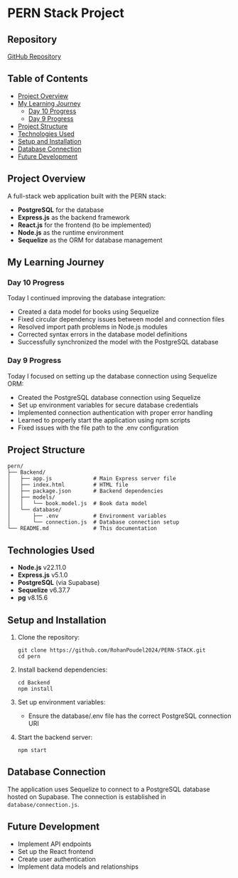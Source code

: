# PERN Stack Project

## Repository

[GitHub Repository](https://github.com/RohanPoudel2024/PERN-STACK.git)

## Table of Contents

- [Project Overview](#project-overview)
- [My Learning Journey](#my-learning-journey)
  - [Day 10 Progress](#day-10-progress)
  - [Day 9 Progress](#day-9-progress)
- [Project Structure](#project-structure)
- [Technologies Used](#technologies-used)
- [Setup and Installation](#setup-and-installation)
- [Database Connection](#database-connection)
- [Future Development](#future-development)

## Project Overview

A full-stack web application built with the PERN stack:
- **PostgreSQL** for the database
- **Express.js** as the backend framework
- **React.js** for the frontend (to be implemented)
- **Node.js** as the runtime environment
- **Sequelize** as the ORM for database management

## My Learning Journey

### Day 10 Progress

Today I continued improving the database integration:
- Created a data model for books using Sequelize
- Fixed circular dependency issues between model and connection files
- Resolved import path problems in Node.js modules
- Corrected syntax errors in the database model definitions
- Successfully synchronized the model with the PostgreSQL database

### Day 9 Progress

Today I focused on setting up the database connection using Sequelize ORM:
- Created the PostgreSQL database connection using Sequelize
- Set up environment variables for secure database credentials
- Implemented connection authentication with proper error handling
- Learned to properly start the application using npm scripts
- Fixed issues with the file path to the .env configuration

## Project Structure

```
pern/
├── Backend/
│   ├── app.js             # Main Express server file
│   ├── index.html         # HTML file
│   ├── package.json       # Backend dependencies
│   ├── models/
│   │   └── book.model.js  # Book data model
│   └── database/
│       ├── .env           # Environment variables
│       └── connection.js  # Database connection setup
└── README.md              # This documentation
```

## Technologies Used

- **Node.js** v22.11.0
- **Express.js** v5.1.0
- **PostgreSQL** (via Supabase)
- **Sequelize** v6.37.7
- **pg** v8.15.6

## Setup and Installation

1. Clone the repository:
   ```
   git clone https://github.com/RohanPoudel2024/PERN-STACK.git
   cd pern
   ```

2. Install backend dependencies:
   ```
   cd Backend
   npm install
   ```

3. Set up environment variables:
   - Ensure the database/.env file has the correct PostgreSQL connection URI

4. Start the backend server:
   ```
   npm start
   ```

## Database Connection

The application uses Sequelize to connect to a PostgreSQL database hosted on Supabase. The connection is established in `database/connection.js`.

## Future Development

- Implement API endpoints
- Set up the React frontend
- Create user authentication
- Implement data models and relationships